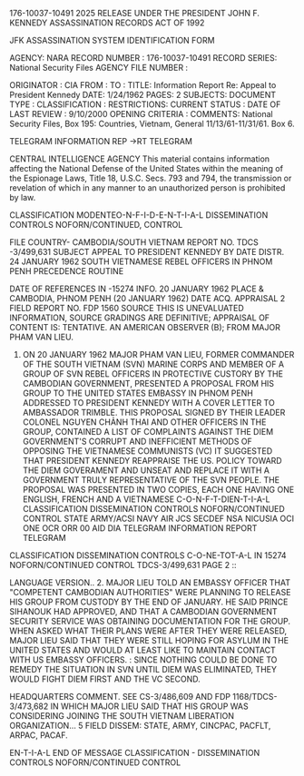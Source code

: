176-10037-10491
2025 RELEASE UNDER THE PRESIDENT JOHN F. KENNEDY ASSASSINATION RECORDS ACT OF 1992

JFK ASSASSINATION SYSTEM
IDENTIFICATION FORM

AGENCY: NARA
RECORD NUMBER : 176-10037-10491
RECORD SERIES: National Security Files
AGENCY FILE NUMBER :

ORIGINATOR : CIA
FROM :
TO :
TITLE: Information Report Re: Appeal to President Kennedy
DATE: 1/24/1962
PAGES: 2
SUBJECTS:
DOCUMENT TYPE :
CLASSIFICATION :
RESTRICTIONS:
CURRENT STATUS :
DATE OF LAST REVIEW : 9/10/2000
OPENING CRITERIA :
COMMENTS: National Security Files, Box 195: Countries, Vietnam, General
11/13/61-11/31/61. Box 6.

TELEGRAM INFORMATION REP →RT TELEGRAM

CENTRAL INTELLIGENCE AGENCY
This material contains information affecting the National Defense of the United States within the meaning of the Espionage Laws, Title 18, U.S.C. Secs.
793 and 794, the transmission or revelation of which in any manner to an unauthorized person is prohibited by law.

CLASSIFICATION
MODENTEO-N-F-I-D-E-N-T-I-A-L
DISSEMINATION CONTROLS
NOFORN/CONTINUED, CONTROL

FILE
COUNTRY- CAMBODIA/SOUTH VIETNAM REPORT NO. TDCS -3/499,631
SUBJECT APPEAL TO PRESIDENT KENNEDY BY DATE DISTR. 24 JANUARY 1962
SOUTH VIETNAMESE REBEL OFFICERS
IN PHNOM PENH PRECEDENCE ROUTINE

DATE OF REFERENCES IN -15274
INFO. 20 JANUARY 1962
PLACE & CAMBODIA, PHNOM PENH (20 JANUARY 1962)
DATE ACQ.
APPRAISAL 2 FIELD REPORT NO. FDP 1560
SOURCE THIS IS UNEVALUATED INFORMATION, SOURCE GRADINGS ARE DEFINITIVE; APPRAISAL OF CONTENT IS: TENTATIVE.
AN AMERICAN OBSERVER (B); FROM MAJOR PHAM VAN LIEU.

1. ON 20 JANUARY 1962 MAJOR PHAM VAN LIEU, FORMER COMMANDER OF THE SOUTH
VIETNAM (SVN) MARINE CORPS AND MEMBER OF A GROUP OF SVN REBEL OFFICERS IN
PROTECTIVE CUSTORY BY THE CAMBODIAN GOVERNMENT, PRESENTED A PROPOSAL FROM HIS
GROUP TO THE UNITED STATES EMBASSY IN PHNOM PENH ADDRESSED TO PRESIDENT KENNEDY
WITH A COVER LETTER TO AMBASSADOR TRIMBLE. THIS PROPOSAL SIGNED BY THEIR LEADER
COLONEL NGUYEN CHẢNH THAI AND OTHER OFFICERS IN THE GROUP, CONTAINED A LIST OF
COMPLAINTS AGAINST THE DIEM GOVERNMENT'S CORRUPT AND INEFFICIENT METHODS OF
OPPOSING THE VIETNAMESE COMMUNISTS (VC) IT SUGGESTED THAT PRESIDENT KENNEDY
REAPPRAISE THE US. POLICY TOWARD THE DIEM GOVERAMENT AND UNSEAT AND REPLACE
IT WITH A GOVERNMENT TRULY REPRESENTATIVE OF THE SVN PEOPLE. THE PROPOSAL WAS
PRESENTED IN TWO COPIES, EACH ONE HAVING ONE ENGLISH, FRENCH AND A VIETNAMESE
C-O-N-F-T-DIEN-T-I-A-L
CLASSIFICATION DISSEMINATION CONTROLS
NOFORN/CONTINUED CONTROL
STATE ARMY/ACSI NAVY AIR JCS SECDEF NSA NICUSIA OCI ONE OCR ORR 00 AID DIA
TELEGRAM INFORMATION REPORT TELEGRAM

CLASSIFICATION DISSEMINATION CONTROLS
C-O-NE-TOT-A-L
IN 15274
NOFORN/CONTINUED CONTROL
TDCS-3/499,631
PAGE 2
::

LANGUAGE VERSION..
2. MAJOR LIEU TOLD AN EMBASSY OFFICER THAT "COMPETENT CAMBODIAN AUTHORITIES"
WERE PLANNING TO RELEASE HIS GROUP FROM CUSTODY BY THE END OF JANUARY. HE SAID
PRINCE SIHANOUK HAD APPROVED, AND THAT A CAMBODIAN GOVERNMENT SECURITY SERVICE WAS
OBTAINING DOCUMENTATION FOR THE GROUP. WHEN ASKED WHAT THEIR PLANS WERE AFTER
THEY WERE RELEASED, MAJOR LIEU SAID THAT THEY WERE STILL HOPING FOR ASYLUM IN THE
UNITED STATES AND WOULD AT LEAST LIKE TO MAINTAIN CONTACT WITH US EMBASSY OFFICERS.
:
SINCE NOTHING COULD BE DONE TO REMEDY THE SITUATION IN SVN UNTIL DIEM WAS
ELIMINATED, THEY WOULD FIGHT DIEM FIRST AND THE VC SECOND.

HEADQUARTERS COMMENT. SEE CS-3/486,609 AND FDP 1168/TDCS-3/473,682
IN WHICH MAJOR LIEU SAID THAT HIS GROUP WAS CONSIDERING JOINING THE SOUTH
VIETNAM LIBERATION ORGANIZATION...
5 FIELD DISSEM: STATE, ARMY, CINCPAC, PACFLT, ARPAC, PACAF.

EN-T-I-A-L
END OF MESSAGE
CLASSIFICATION - DISSEMINATION CONTROLS
NOFORN/CONTINUED CONTROL
